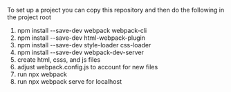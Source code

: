 To set up a project you can copy this repository and then do the following in the project root 
   1. npm install --save-dev webpack webpack-cli 
   2. npm install --save-dev html-webpack-plugin
   3. npm install --save-dev style-loader css-loader 
   4. npm install --save-dev webpack-dev-server
   4. create html, csss, and js files 
   5. adjust webpack.config.js to account for new files 
   6. run npx webpack 
   7. run npx webpack serve for localhost


